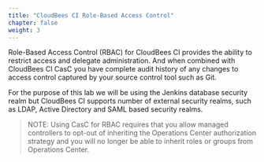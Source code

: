 ```yaml
---
title: "CloudBees CI Role-Based Access Control"
chapter: false
weight: 3
---
```


Role-Based Access Control (RBAC) for CloudBees CI provides the ability to restrict access and delegate administration. And when combined with CloudBees CI CasC you have complete audit history of any changes to access control captured by your source control tool such as Git.

For the purpose of this lab we will be using the Jenkins database security realm but CloudBees CI supports number of external security realms, such as LDAP, Active Directory and SAML based security realms.

>NOTE: Using CasC for RBAC requires that you allow managed controllers to opt-out of inheriting the Operations Center authorization strategy and you will no longer be able to inherit roles or groups from Operations Center.



